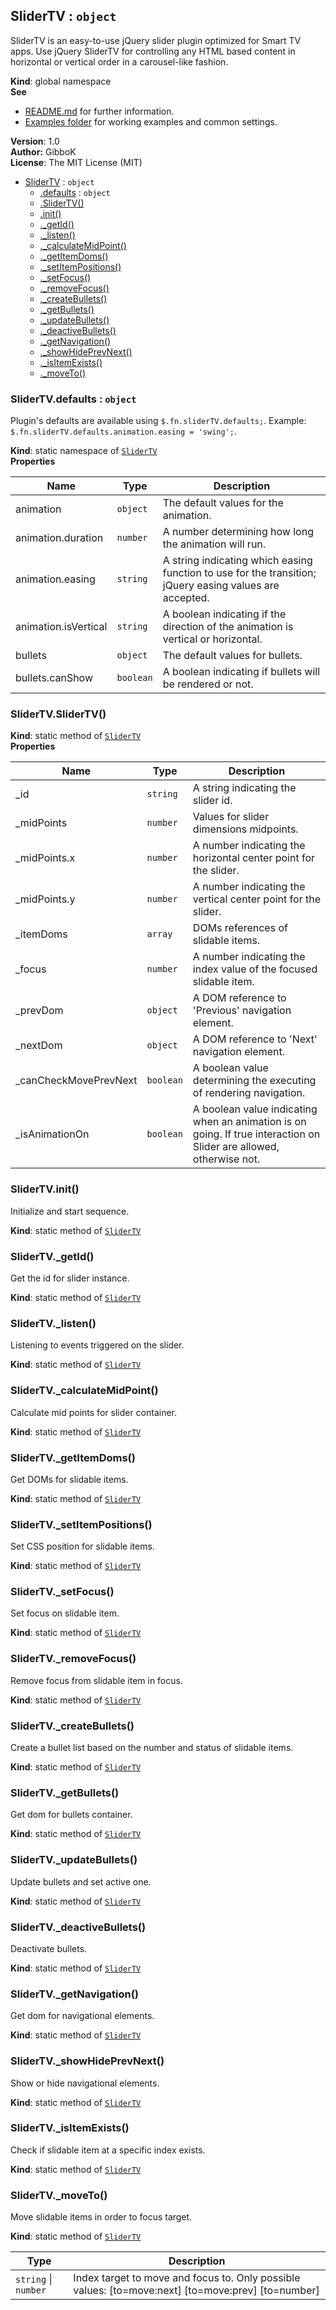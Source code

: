 <a name="SliderTV"></a>

## SliderTV : <code>object</code>
SliderTV is an easy-to-use jQuery slider plugin optimized for Smart TV apps. Use jQuery SliderTV for controlling any HTML based content in horizontal or vertical order in a carousel-like fashion.

**Kind**: global namespace  
**See**

- [README.md](../README.md) for further information.
- [Examples folder](../examples) for working examples and common settings.

**Version**: 1.0  
**Author:** GibboK  
**License**: The MIT License (MIT)  

* [SliderTV](#SliderTV) : <code>object</code>
    * [.defaults](#SliderTV.defaults) : <code>object</code>
    * [.SliderTV()](#SliderTV.SliderTV)
    * [.init()](#SliderTV.init)
    * [._getId()](#SliderTV._getId)
    * [._listen()](#SliderTV._listen)
    * [._calculateMidPoint()](#SliderTV._calculateMidPoint)
    * [._getItemDoms()](#SliderTV._getItemDoms)
    * [._setItemPositions()](#SliderTV._setItemPositions)
    * [._setFocus()](#SliderTV._setFocus)
    * [._removeFocus()](#SliderTV._removeFocus)
    * [._createBullets()](#SliderTV._createBullets)
    * [._getBullets()](#SliderTV._getBullets)
    * [._updateBullets()](#SliderTV._updateBullets)
    * [._deactiveBullets()](#SliderTV._deactiveBullets)
    * [._getNavigation()](#SliderTV._getNavigation)
    * [._showHidePrevNext()](#SliderTV._showHidePrevNext)
    * [._isItemExists()](#SliderTV._isItemExists)
    * [._moveTo()](#SliderTV._moveTo)

<a name="SliderTV.defaults"></a>

### SliderTV.defaults : <code>object</code>
Plugin's defaults are available using `$.fn.sliderTV.defaults;`.
Example: `$.fn.sliderTV.defaults.animation.easing = 'swing';`.

**Kind**: static namespace of <code>[SliderTV](#SliderTV)</code>  
**Properties**

| Name | Type | Description |
| --- | --- | --- |
| animation | <code>object</code> | The default values for the animation. |
| animation.duration | <code>number</code> | A number determining how long the animation will run. |
| animation.easing | <code>string</code> | A string indicating which easing function to use for the transition; jQuery easing values are accepted. |
| animation.isVertical | <code>string</code> | A boolean indicating if the direction of the animation is vertical or horizontal. |
| bullets | <code>object</code> | The default values for bullets. |
| bullets.canShow | <code>boolean</code> | A boolean indicating if bullets will be rendered or not. |

<a name="SliderTV.SliderTV"></a>

### SliderTV.SliderTV()
**Kind**: static method of <code>[SliderTV](#SliderTV)</code>  
**Properties**

| Name | Type | Description |
| --- | --- | --- |
| _id | <code>string</code> | A string indicating the slider id. |
| _midPoints | <code>number</code> | Values for slider dimensions midpoints. |
| _midPoints.x | <code>number</code> | A number indicating the horizontal center point for the slider. |
| _midPoints.y | <code>number</code> | A number indicating the vertical center point for the slider. |
| _itemDoms | <code>array</code> | DOMs references of slidable items. |
| _focus | <code>number</code> | A number indicating the index value of the focused slidable item. |
| _prevDom | <code>object</code> | A DOM reference to 'Previous' navigation element. |
| _nextDom | <code>object</code> | A DOM reference to 'Next' navigation element. |
| _canCheckMovePrevNext | <code>boolean</code> | A boolean value determining the executing of rendering navigation. |
| _isAnimationOn | <code>boolean</code> | A boolean value indicating when an animation is on going. If true interaction on Slider are allowed, otherwise not. |

<a name="SliderTV.init"></a>

### SliderTV.init()
Initialize and start sequence.

**Kind**: static method of <code>[SliderTV](#SliderTV)</code>  
<a name="SliderTV._getId"></a>

### SliderTV._getId()
Get the id for slider instance.

**Kind**: static method of <code>[SliderTV](#SliderTV)</code>  
<a name="SliderTV._listen"></a>

### SliderTV._listen()
Listening to events triggered on the slider.

**Kind**: static method of <code>[SliderTV](#SliderTV)</code>  
<a name="SliderTV._calculateMidPoint"></a>

### SliderTV._calculateMidPoint()
Calculate mid points for slider container.

**Kind**: static method of <code>[SliderTV](#SliderTV)</code>  
<a name="SliderTV._getItemDoms"></a>

### SliderTV._getItemDoms()
Get DOMs for slidable items.

**Kind**: static method of <code>[SliderTV](#SliderTV)</code>  
<a name="SliderTV._setItemPositions"></a>

### SliderTV._setItemPositions()
Set CSS position for slidable items.

**Kind**: static method of <code>[SliderTV](#SliderTV)</code>  
<a name="SliderTV._setFocus"></a>

### SliderTV._setFocus()
Set focus on slidable item.

**Kind**: static method of <code>[SliderTV](#SliderTV)</code>  
<a name="SliderTV._removeFocus"></a>

### SliderTV._removeFocus()
Remove focus from slidable item in focus.

**Kind**: static method of <code>[SliderTV](#SliderTV)</code>  
<a name="SliderTV._createBullets"></a>

### SliderTV._createBullets()
Create a bullet list based on the number and status of slidable items.

**Kind**: static method of <code>[SliderTV](#SliderTV)</code>  
<a name="SliderTV._getBullets"></a>

### SliderTV._getBullets()
Get dom for bullets container.

**Kind**: static method of <code>[SliderTV](#SliderTV)</code>  
<a name="SliderTV._updateBullets"></a>

### SliderTV._updateBullets()
Update bullets and set active one.

**Kind**: static method of <code>[SliderTV](#SliderTV)</code>  
<a name="SliderTV._deactiveBullets"></a>

### SliderTV._deactiveBullets()
Deactivate bullets.

**Kind**: static method of <code>[SliderTV](#SliderTV)</code>  
<a name="SliderTV._getNavigation"></a>

### SliderTV._getNavigation()
Get dom for navigational elements.

**Kind**: static method of <code>[SliderTV](#SliderTV)</code>  
<a name="SliderTV._showHidePrevNext"></a>

### SliderTV._showHidePrevNext()
Show or hide navigational elements.

**Kind**: static method of <code>[SliderTV](#SliderTV)</code>  
<a name="SliderTV._isItemExists"></a>

### SliderTV._isItemExists()
Check if slidable item at a specific index exists.

**Kind**: static method of <code>[SliderTV](#SliderTV)</code>  
<a name="SliderTV._moveTo"></a>

### SliderTV._moveTo()
Move slidable items in order to focus target.

**Kind**: static method of <code>[SliderTV](#SliderTV)</code>  

| Type | Description |
| --- | --- |
| <code>string</code> &#124; <code>number</code> | Index target to move and focus to. Only possible values: [to=move:next] [to=move:prev] [to=number] |

